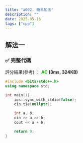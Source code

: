 ```yaml
---
title: "a002. 簡易加法"
description: ""
date: 2025-05-16
tags: ["cpp"]
---
```


## 解法一

### ✅ 完整代碼

評分結果(參考) ： **<font color="#00bb00">AC</font> (3ms, 324KB)**

```cpp
#include <bits/stdc++.h>
using namespace std;

int main(){
    ios::sync_with_stdio(false);
    cin.tie(nullptr);

    int a, b;
    cin >> a >> b;
    cout << a + b;

    return 0;
}
```
